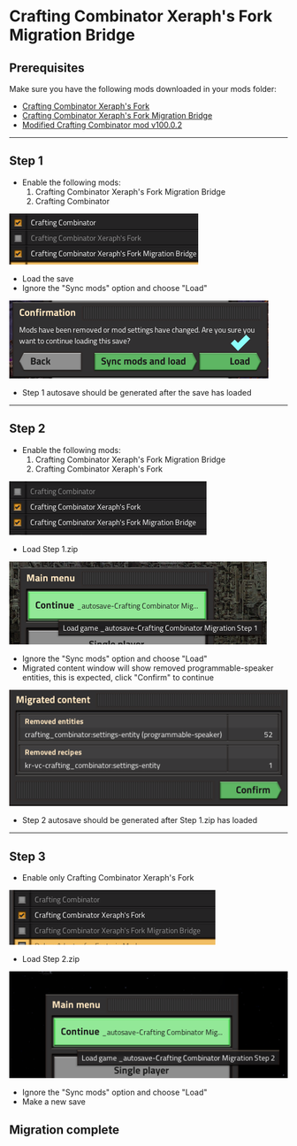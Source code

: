 # Crafting Combinator Xeraph's Fork Migration Bridge

## Prerequisites

Make sure you have the following mods downloaded in your mods folder:
- [Crafting Combinator Xeraph's Fork](https://mods.factorio.com/mod/crafting_combinator_xeraph)
- [Crafting Combinator Xeraph's Fork Migration Bridge](https://mods.factorio.com/mod/crafting_combinator_xeraph_migration)
- [Modified Crafting Combinator mod v100.0.2](https://github.com/loneguardian/crafting_combinator_xeraph_migration/raw/master/crafting_combinator_100.0.2.zip)

---

## Step 1

- Enable the following mods:
  1. Crafting Combinator Xeraph's Fork Migration Bridge
  2. Crafting Combinator

![Step 1a](https://github.com/loneguardian/crafting_combinator_xeraph_migration/raw/master/img/step%201a.PNG)

- Load the save
- Ignore the "Sync mods" option and choose "Load"

![Step 1b](https://github.com/loneguardian/crafting_combinator_xeraph_migration/raw/master/img/step%201b.PNG)

- Step 1 autosave should be generated after the save has loaded

---

## Step 2

- Enable the following mods:
  1. Crafting Combinator Xeraph's Fork Migration Bridge
  2. Crafting Combinator Xeraph's Fork

![Step 2a](https://github.com/loneguardian/crafting_combinator_xeraph_migration/raw/master/img/step%202a.PNG)

- Load Step 1.zip

![Step 2b](https://github.com/loneguardian/crafting_combinator_xeraph_migration/raw/master/img/step%202b.PNG)

- Ignore the "Sync mods" option and choose "Load"
- Migrated content window will show removed programmable-speaker entities, this is expected, click "Confirm" to continue

![Step 2c](https://github.com/loneguardian/crafting_combinator_xeraph_migration/raw/master/img/step%202c.PNG)

- Step 2 autosave should be generated after Step 1.zip has loaded

---

## Step 3

- Enable only Crafting Combinator Xeraph's Fork

![Step 3a](https://github.com/loneguardian/crafting_combinator_xeraph_migration/raw/master/img/step%203a.PNG)

- Load Step 2.zip

![Step 3b](https://github.com/loneguardian/crafting_combinator_xeraph_migration/raw/master/img/step%203b.PNG)

- Ignore the "Sync mods" option and choose "Load"
- Make a new save

## Migration complete